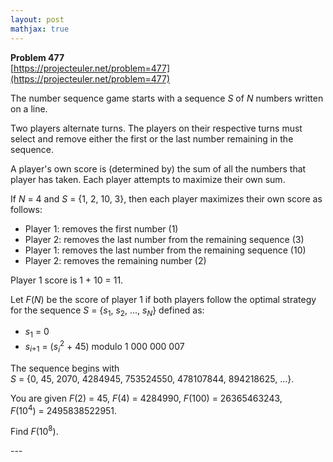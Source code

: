 ```yaml
---
layout: post
mathjax: true
---
```

**Problem 477**  
[https://projecteuler.net/problem=477](https://projecteuler.net/problem=477)

<p>The number sequence game starts with a sequence <var>S</var> of <var>N</var> numbers written on a line.</p>
<p>Two players alternate turns. The players on their respective turns must select and remove either the first or the last number remaining in the sequence.</p>
<p>A player's own score is (determined by) the sum of all the numbers that player has taken. Each player attempts to maximize their own sum.</p>
If <var>N</var> = 4 and <var>S</var> = {1, 2, 10, 3}, then each player maximizes their own score as follows:
<ul><li>Player 1: removes the first number (1)</li>
<li>Player 2: removes the last number from the remaining sequence (3)</li>
<li>Player 1: removes the last number from the remaining sequence (10)</li>
<li>Player 2: removes the remaining number (2)</li>
</ul><p>Player 1 score is 1 + 10 = 11.</p>
<p>Let <var>F</var>(<var>N</var>) be the score of player 1 if both players follow the optimal strategy for the sequence <var>S</var> = {<var>s</var><sub>1</sub>, <var>s</var><sub>2</sub>, ..., <var>s<sub>N</sub></var>} defined as:</p>
<ul><li><var>s</var><sub>1</sub> = 0</li>
<li><var>s</var><sub><var>i</var>+1</sub> = (<var>s<sub>i</sub></var><sup>2</sup> + 45) modulo 1 000 000 007</li>
</ul><p>The sequence begins with <var>S</var> = {0, 45, 2070, 4284945, 753524550, 478107844, 894218625, ...}.</p>
<p>You are given <var>F</var>(2) = 45, <var>F</var>(4) = 4284990, <var>F</var>(100) = 26365463243, <var>F</var>(10<sup>4</sup>) = 2495838522951.</p>
<p>Find <var>F</var>(10<sup>8</sup>).</p>
---

